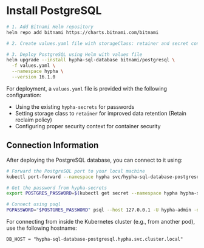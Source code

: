 # Install PostgreSQL

```bash
# 1. Add Bitnami Helm repository
helm repo add bitnami https://charts.bitnami.com/bitnami

# 2. Create values.yaml file with storageClass: retainer and secret configuration

# 3. Deploy PostgreSQL using Helm with values file
helm upgrade --install hypha-sql-database bitnami/postgresql \
  -f values.yaml \
  --namespace hypha \
  --version 16.1.0
```

For deployment, a `values.yaml` file is provided with the following configuration:
- Using the existing `hypha-secrets` for passwords
- Setting storage class to `retainer` for improved data retention (Retain reclaim policy)
- Configuring proper security context for container security

## Connection Information

After deploying the PostgreSQL database, you can connect to it using:

```bash
# Forward the PostgreSQL port to your local machine
kubectl port-forward --namespace hypha svc/hypha-sql-database-postgresql 5432:5432

# Get the password from hypha-secrets
export POSTGRES_PASSWORD=$(kubectl get secret --namespace hypha hypha-secrets -o jsonpath="{.data.POSTGRES_PASSWORD}" | base64 -d)

# Connect using psql
PGPASSWORD="$POSTGRES_PASSWORD" psql --host 127.0.0.1 -U hypha-admin -d hypha-db -p 5432
```


For connecting from inside the Kubernetes cluster (e.g., from another pod), use the following hostname:
```
DB_HOST = "hypha-sql-database-postgresql.hypha.svc.cluster.local"
```
